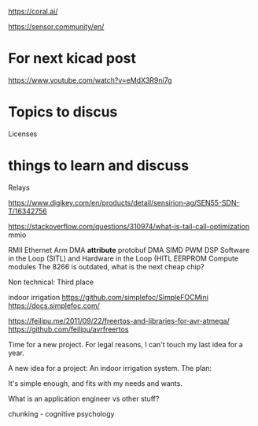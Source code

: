 https://coral.ai/

https://sensor.community/en/
# For next kicad post
https://www.youtube.com/watch?v=eMdX3R9ni7g



# Topics to discus
Licenses

# things to learn and discuss
Relays

https://www.digikey.com/en/products/detail/sensirion-ag/SEN55-SDN-T/16342756

https://stackoverflow.com/questions/310974/what-is-tail-call-optimization
mmio

RMII
Ethernet Arm
DMA
__attribute__
protobuf
DMA
SIMD
PWM
DSP
Software in the Loop (SITL) and Hardware in the Loop (HITL
EERPROM
Compute modules
The 8266 is outdated, what is the next cheap chip?

Non technical:
Third place

indoor irrigation
https://github.com/simplefoc/SimpleFOCMini
https://docs.simplefoc.com/

https://feilipu.me/2011/09/22/freertos-and-libraries-for-avr-atmega/
https://github.com/feilipu/avrfreertos

Time for a new project. For legal reasons, I can't touch my last idea for a year.

A new idea for a project: An indoor irrigation system.
The plan:


It's simple enough, and fits with my needs and wants.

What is an application engineer vs other stuff?

chunking - cognitive psychology